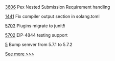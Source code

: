 
[3606](https://github.com/hyperledger/aries-framework-go/pull/3606) Pex Nested Submission Requirement handling

[1441](https://github.com/hyperledger/solang/pull/1441) Fix compiler output section in solang.toml

[5703](https://github.com/hyperledger/besu/pull/5703) Plugins migrate to junit5

[5702](https://github.com/hyperledger/besu/pull/5702) EIP-4844 testing support

[5](https://github.com/hyperledger/anoncreds-spec-v2/pull/5) Bump semver from 5.7.1 to 5.7.2


[See more >>>](https://start-here.hyperledger.org/pull-requests)
